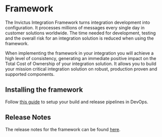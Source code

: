 # Framework

The Invictus Integration Framework turns integration development into configuration.  It processes millions of messages every single day in customer solutions worldwide.  The time needed for development, testing and the overall risk for an integration solution is reduced when using the framework.

When implementing the framework in your integration you will achieve a high level of consistency, generating an immediate positive impact on the Total Cost of Ownership of your integration solution. It allows you to build your mission critical integration solution on robust, production proven and supported components.

## Installing the framework

Follow [this guide](installation/index.md) to setup your build and release pipelines in DevOps.

## Release Notes

The release notes for the framework can be found [here](https://github.com/invictus-integration/docs-ifa/releases).
